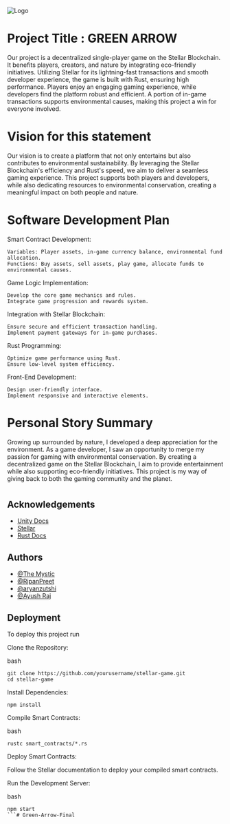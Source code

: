 
![Logo](https://www.canva.com/design/DAGFlPv8ntM/LhD5NlRw88-TxQfDLBr96Q/edit?utm_content=DAGFlPv8ntM&utm_campaign=designshare&utm_medium=link2&utm_source=sharebutton)


# Project Title : GREEN ARROW

Our project is a decentralized single-player game on the Stellar Blockchain. It benefits players, creators, and nature by integrating eco-friendly initiatives. Utilizing Stellar for its lightning-fast transactions and smooth developer experience, the game is built with Rust, ensuring high performance. Players enjoy an engaging gaming experience, while developers find the platform robust and efficient. A portion of in-game transactions supports environmental causes, making this project a win for everyone involved.

# Vision for this statement

Our vision is to create a platform that not only entertains but also contributes to environmental sustainability. By leveraging the Stellar Blockchain's efficiency and Rust's speed, we aim to deliver a seamless gaming experience. This project supports both players and developers, while also dedicating resources to environmental conservation, creating a meaningful impact on both people and nature. 

# Software Development Plan

Smart Contract Development:

    Variables: Player assets, in-game currency balance, environmental fund allocation.
    Functions: Buy assets, sell assets, play game, allocate funds to environmental causes.

Game Logic Implementation:

    Develop the core game mechanics and rules.
    Integrate game progression and rewards system.

Integration with Stellar Blockchain:

    Ensure secure and efficient transaction handling.
    Implement payment gateways for in-game purchases.

Rust Programming:

    Optimize game performance using Rust.
    Ensure low-level system efficiency.

Front-End Development:

    Design user-friendly interface.
    Implement responsive and interactive elements.

# Personal Story Summary

Growing up surrounded by nature, I developed a deep appreciation for the environment. As a game developer, I saw an opportunity to merge my passion for gaming with environmental conservation. By creating a decentralized game on the Stellar Blockchain, I aim to provide entertainment while also supporting eco-friendly initiatives. This project is my way of giving back to both the gaming community and the planet.

# 
## Acknowledgements

 - [Unity Docs](https://docs.unity3d.com/Manual/index.html)
 - [Stellar](https://developers.stellar.org/docs)
 - [Rust Docs](https://www.rust-lang.org/)


## Authors

- [@The Mystic](https://www.github.com/TheMystic07)
- [@RipanPreet](https://www.github.com/RipanPreet)
- [@aryanzutshi](https://github.com/Aryanzutshi)
- [@Ayush Raj](https://github.com/ayush78490)


## Deployment

To deploy this project run


Clone the Repository:

bash
```
git clone https://github.com/yourusername/stellar-game.git
cd stellar-game
```

Install Dependencies:
```
npm install
```

Compile Smart Contracts:

bash
```
rustc smart_contracts/*.rs
```

Deploy Smart Contracts:

Follow the Stellar documentation to deploy your compiled smart contracts.


Run the Development Server:

bash
```
npm start
```# Green-Arrow-Final
